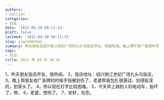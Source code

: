 ```yaml
---
authors:
- eallion
categories:
- 日志
date: '2011-04-28 09:11:15'
draft: false
lastmod: '2011-04-28 09:11:15'
slug: yiqiedouhao
summary: 昨天朋友在绍兴袍江世纪广场的九头鸟饭庄开业，场面热闹。晚上帮忙收广告牌时手指被划伤至骨头，妻子细心包扎令人感动，但打字仍受影响。今早骑电动车遭遇爆胎，已修理。想念妻子，一切安好勿念！
tags:
- 日记
title: 2011 年 04 月 28 日
---
```

1，昨天朋友饭店开张，很热闹。
2，饭店地址：绍兴袍江世纪广场九头鸟饭庄。
3，晚上帮朋友收广告牌的时候手指被划伤了，老婆帮我包扎很感动，划得挺深的，到骨头了。
4，所以现在打字比较困难。
5，今天早上骑别人的电动车，胎坏了，修。
6，老婆，想你了。
7，安好，勿念。